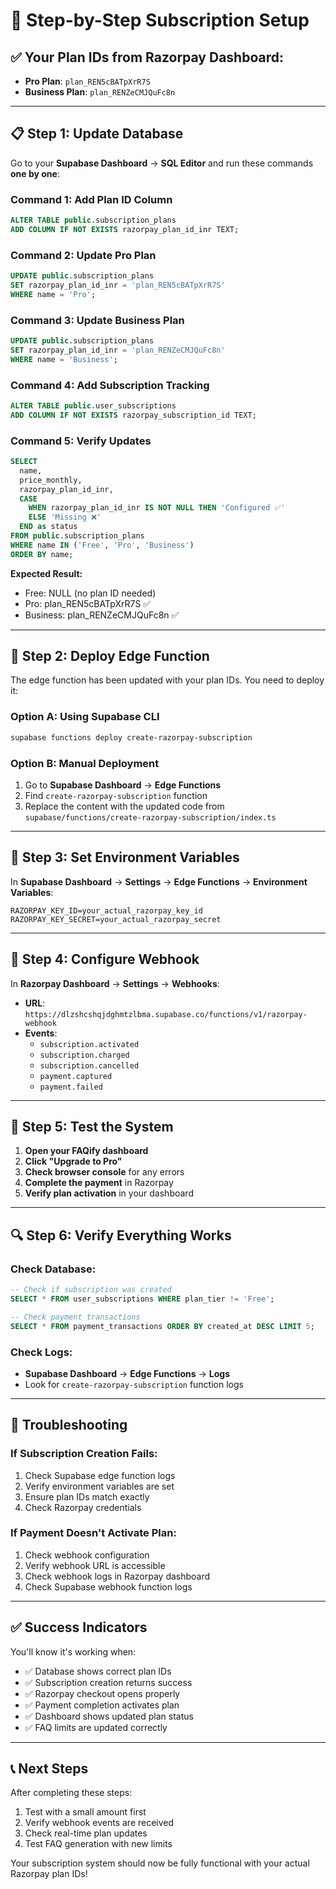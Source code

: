 # 🚀 Step-by-Step Subscription Setup

## ✅ Your Plan IDs from Razorpay Dashboard:
- **Pro Plan**: `plan_REN5cBATpXrR7S`
- **Business Plan**: `plan_RENZeCMJQuFc8n`

---

## 📋 Step 1: Update Database

Go to your **Supabase Dashboard** → **SQL Editor** and run these commands **one by one**:

### Command 1: Add Plan ID Column
```sql
ALTER TABLE public.subscription_plans
ADD COLUMN IF NOT EXISTS razorpay_plan_id_inr TEXT;
```

### Command 2: Update Pro Plan
```sql
UPDATE public.subscription_plans 
SET razorpay_plan_id_inr = 'plan_REN5cBATpXrR7S'
WHERE name = 'Pro';
```

### Command 3: Update Business Plan
```sql
UPDATE public.subscription_plans 
SET razorpay_plan_id_inr = 'plan_RENZeCMJQuFc8n'
WHERE name = 'Business';
```

### Command 4: Add Subscription Tracking
```sql
ALTER TABLE public.user_subscriptions
ADD COLUMN IF NOT EXISTS razorpay_subscription_id TEXT;
```

### Command 5: Verify Updates
```sql
SELECT 
  name, 
  price_monthly, 
  razorpay_plan_id_inr,
  CASE 
    WHEN razorpay_plan_id_inr IS NOT NULL THEN 'Configured ✅'
    ELSE 'Missing ❌'
  END as status
FROM public.subscription_plans
WHERE name IN ('Free', 'Pro', 'Business')
ORDER BY name;
```

**Expected Result:**
- Free: NULL (no plan ID needed)
- Pro: plan_REN5cBATpXrR7S ✅
- Business: plan_RENZeCMJQuFc8n ✅

---

## 🔧 Step 2: Deploy Edge Function

The edge function has been updated with your plan IDs. You need to deploy it:

### Option A: Using Supabase CLI
```bash
supabase functions deploy create-razorpay-subscription
```

### Option B: Manual Deployment
1. Go to **Supabase Dashboard** → **Edge Functions**
2. Find `create-razorpay-subscription` function
3. Replace the content with the updated code from `supabase/functions/create-razorpay-subscription/index.ts`

---

## 🔑 Step 3: Set Environment Variables

In **Supabase Dashboard** → **Settings** → **Edge Functions** → **Environment Variables**:

```
RAZORPAY_KEY_ID=your_actual_razorpay_key_id
RAZORPAY_KEY_SECRET=your_actual_razorpay_secret
```

---

## 🔗 Step 4: Configure Webhook

In **Razorpay Dashboard** → **Settings** → **Webhooks**:

- **URL**: `https://dlzshcshqjdghmtzlbma.supabase.co/functions/v1/razorpay-webhook`
- **Events**: 
  - `subscription.activated`
  - `subscription.charged`
  - `subscription.cancelled`
  - `payment.captured`
  - `payment.failed`

---

## 🧪 Step 5: Test the System

1. **Open your FAQify dashboard**
2. **Click "Upgrade to Pro"**
3. **Check browser console** for any errors
4. **Complete the payment** in Razorpay
5. **Verify plan activation** in your dashboard

---

## 🔍 Step 6: Verify Everything Works

### Check Database:
```sql
-- Check if subscription was created
SELECT * FROM user_subscriptions WHERE plan_tier != 'Free';

-- Check payment transactions
SELECT * FROM payment_transactions ORDER BY created_at DESC LIMIT 5;
```

### Check Logs:
- **Supabase Dashboard** → **Edge Functions** → **Logs**
- Look for `create-razorpay-subscription` function logs

---

## 🚨 Troubleshooting

### If Subscription Creation Fails:
1. Check Supabase edge function logs
2. Verify environment variables are set
3. Ensure plan IDs match exactly
4. Check Razorpay credentials

### If Payment Doesn't Activate Plan:
1. Check webhook configuration
2. Verify webhook URL is accessible
3. Check webhook logs in Razorpay dashboard
4. Check Supabase webhook function logs

---

## ✅ Success Indicators

You'll know it's working when:
- ✅ Database shows correct plan IDs
- ✅ Subscription creation returns success
- ✅ Razorpay checkout opens properly
- ✅ Payment completion activates plan
- ✅ Dashboard shows updated plan status
- ✅ FAQ limits are updated correctly

---

## 📞 Next Steps

After completing these steps:
1. Test with a small amount first
2. Verify webhook events are received
3. Check real-time plan updates
4. Test FAQ generation with new limits

Your subscription system should now be fully functional with your actual Razorpay plan IDs!
